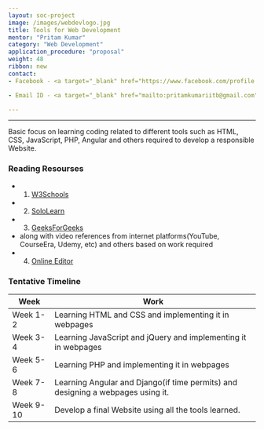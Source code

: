 ```yaml
---
layout: soc-project
image: /images/webdevlogo.jpg
title: Tools for Web Development
mentor: "Pritam Kumar"
category: "Web Development"
application_procedure: "proposal"
weight: 48
ribbon: new
contact:
- Facebook - <a target="_blank" href="https://www.facebook.com/profile.php?id=100027445014110">Pritam Kumar</a>

- Email ID - <a target="_blank" href="mailto:pritamkumariitb@gmail.com">pritamkumariitb@gmail.com</a> 

---
```


---

Basic focus on learning coding related to different tools such as HTML, CSS, JavaScript, PHP, Angular and others required to develop a responsible Website.

<!--break-->

### Reading Resourses
- 1) [W3Schools](https://www.w3schools.com/)
- 2) [SoloLearn](https://www.sololearn.com/)
- 3) [GeeksForGeeks](https://www.geeksforgeeks.org/)
- along with video references from internet platforms(YouTube, CourseEra, Udemy, etc) and others based on work required
- 4) [Online Editor](https://www.tutorialspoint.com/codingground.htm)

<!--break-->

### Tentative Timeline

|Week | Work |
|--- | --- |
| Week 1-2 |Learning HTML and CSS and implementing it in webpages|
| Week 3-4 |Learning JavaScript and jQuery and implementing it in webpages|
| Week 5-6 |Learning PHP and implementing it in webpages|
| Week 7-8 |Learning Angular and Django(if time permits) and designing a webpages using it.|
| Week 9-10 |Develop a final Website using all the tools learned.|

